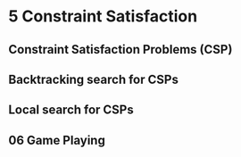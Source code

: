 #  5 Constraint Satisfaction

## Constraint Satisfaction Problems (CSP) 



## Backtracking search for CSPs



## Local search for CSPs









## 06 Game Playing
